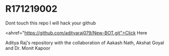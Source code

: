 # R171219002


Dont touch this repo             I will hack your github

<ahref="https://github.com/adityaraj079/New-BOT.git">Click Here</a>

Aditya Raj's repository with the collaboration of Aakash Nath, Akshat Goyal and Dr. Monit Kapoor
